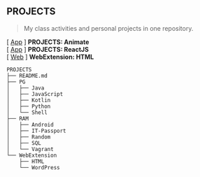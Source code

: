 ## PROJECTS  
> My class activities and personal projects in one repository.
 
[ [App](https://s20016.github.io/Animate/) ] **PROJECTS: Animate**  
[ [App](https://s20016.github.io/ReactJS/) ] **PROJECTS: ReactJS**  
[ [Web](https://s20016.github.io/PROJECTS/WebExtension/HTML/) ] **WebExtension: HTML**  

```
PROJECTS
├── README.md
├── PG
│   ├── Java
│   ├── JavaScript
│   ├── Kotlin 
│   ├── Python
│   └── Shell
├── RAM
│   ├── Android
│   ├── IT-Passport
│   ├── Random
│   ├── SQL
│   └── Vagrant
└── WebExtension
    ├── HTML
    └── WordPress
```
